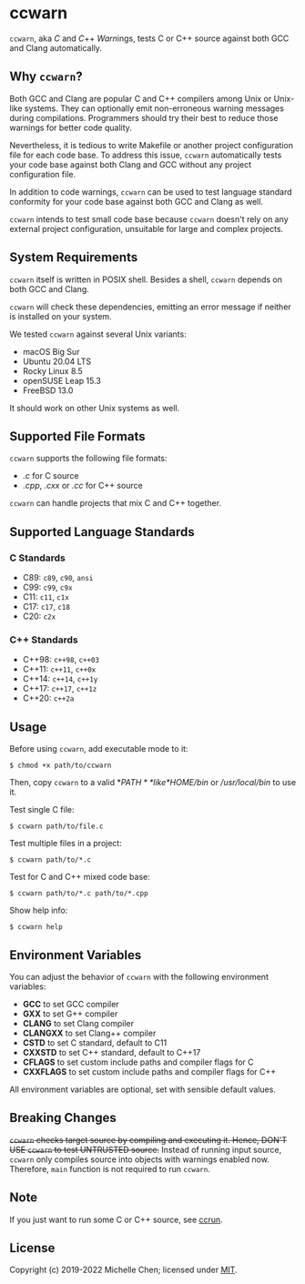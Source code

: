 # ccwarn

`ccwarn`, aka *C* and *C*++ *Warn*ings, tests C or C++ source against both GCC and Clang automatically.

## Why `ccwarn`?

Both GCC and Clang are popular C and C++ compilers among Unix or Unix-like systems. They can optionally emit non-erroneous warning messages during compilations. Programmers should try their best to reduce those warnings for better code quality.

Nevertheless, it is tedious to write Makefile or another project configuration file for each code base. To address this issue, `ccwarn` automatically tests your code base against both Clang and GCC without any project configuration file.

In addition to code warnings, `ccwarn` can be used to test language standard conformity for your code base against both GCC and Clang as well.

`ccwarn` intends to test small code base because `ccwarn` doesn't rely on any external project configuration, unsuitable for large and complex projects.

## System Requirements

`ccwarn` itself is written in POSIX shell. Besides a shell, `ccwarn` depends on both GCC and Clang.

`ccwarn` will check these dependencies, emitting an error message if neither is installed on your system.

We tested `ccwarn` against several Unix variants:

* macOS Big Sur
* Ubuntu 20.04 LTS
* Rocky Linux 8.5
* openSUSE Leap 15.3
* FreeBSD 13.0

It should work on other Unix systems as well.

## Supported File Formats

`ccwarn` supports the following file formats:

* *.c* for C source
* *.cpp*, *.cxx* or *.cc* for C++ source

`ccwarn` can handle projects that mix C and C++ together.

## Supported Language Standards

### C Standards

* C89: `c89`, `c90`, `ansi`
* C99: `c99`, `c9x`
* C11: `c11`, `c1x`
* C17: `c17`, `c18`
* C20: `c2x`

### C++ Standards

* C++98: `c++98`, `c++03`
* C++11: `c++11`, `c++0x`
* C++14: `c++14`, `c++1y`
* C++17: `c++17`, `c++1z`
* C++20: `c++2a`

## Usage

Before using `ccwarn`, add executable mode to it:

```
$ chmod +x path/to/ccwarn
```

Then, copy `ccwarn` to a valid **$PATH** like *$HOME/bin* or */usr/local/bin* to use it.

Test single C file:

```
$ ccwarn path/to/file.c
```

Test multiple files in a project:

```
$ ccwarn path/to/*.c
```

Test for C and C++ mixed code base:

```
$ ccwarn path/to/*.c path/to/*.cpp
```

Show help info:

```
$ ccwarn help
```

## Environment Variables

You can adjust the behavior of `ccwarn` with the following environment variables:

* **GCC** to set GCC compiler
* **GXX** to set G++ compiler
* **CLANG** to set Clang compiler
* **CLANGXX** to set Clang++ compiler
* **CSTD** to set C standard, default to C11
* **CXXSTD** to set C++ standard, default to C++17
* **CFLAGS** to set custom include paths and compiler flags for C
* **CXXFLAGS** to set custom include paths and compiler flags for C++

All environment variables are optional, set with sensible default values.

## Breaking Changes

<del>`ccwarn` checks target source by compiling and executing it. Hence, DON'T USE `ccwarn` to test UNTRUSTED source.</del> Instead of running input source, `ccwarn` only compiles source into objects with warnings enabled now. Therefore, `main` function is not required to run `ccwarn`.

## Note

If you just want to run some C or C++ source, see [ccrun](https://github.com/cwchentw/ccrun).

## License

Copyright (c) 2019-2022 Michelle Chen; licensed under [MIT](https://opensource.org/licenses/MIT).
